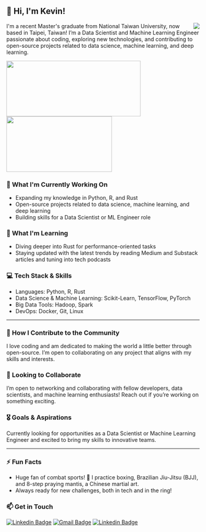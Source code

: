 ## 👋 Hi, I'm Kevin!
<img src='https://github.com/images/mona-whisper.gif' align='right'>
I'm a recent Master's graduate from National Taiwan University, now based in Taipei, Taiwan! 
I’m a Data Scientist and Machine Learning Engineer passionate about coding, exploring new technologies, and contributing to open-source projects related to data science, machine learning, and deep learning.

<img src='https://github-readme-stats.vercel.app/api?username=kevinhongzl&hide=issues&hide_border=true' align='left' height=145 width=350><img src='https://github-readme-stats.vercel.app/api/top-langs/?username=kevinhongzl&hide=makefile,jupyter%20notebook,shell,dockerfile,hcl&size_weight=0.3&layout=compact&hide_border=true' height=145 width=275>

### 🔭 What I'm Currently Working On
* Expanding my knowledge in Python, R, and Rust
* Open-source projects related to data science, machine learning, and deep learning
* Building skills for a Data Scientist or ML Engineer role
  
### 🌱 What I'm Learning
* Diving deeper into Rust for performance-oriented tasks
* Staying updated with the latest trends by reading Medium and Substack articles and tuning into tech podcasts
  
### 💻 Tech Stack & Skills
* Languages: Python, R, Rust
* Data Science & Machine Learning: Scikit-Learn, TensorFlow, PyTorch
* Big Data Tools: Hadoop, Spark
* DevOps: Docker, Git, Linux

---
### 👯 How I Contribute to the Community
I love coding and am dedicated to making the world a little better through open-source. I’m open to collaborating on any project that aligns with my skills and interests.

### 🤝 Looking to Collaborate
I’m open to networking and collaborating with fellow developers, data scientists, and machine learning enthusiasts! Reach out if you’re working on something exciting.

### 🎖️ Goals & Aspirations 
Currently looking for opportunities as a Data Scientist or Machine Learning Engineer and excited to bring my skills to innovative teams.

---
### ⚡ Fun Facts
* Huge fan of combat sports! 🥊 I practice boxing, Brazilian Jiu-Jitsu (BJJ), and 8-step praying mantis, a Chinese martial art.
* Always ready for new challenges, both in tech and in the ring!

### 📫 Get in Touch
[![Linkedin Badge](https://img.shields.io/badge/-洪振倫-blue?style=flat-square&logo=Linkedin&logoColor=white&link=https://www.linkedin.com/in/洪振倫/)](https://www.linkedin.com/in/%E6%8C%AF%E5%80%AB-%E6%B4%AA-812714161)
[![Gmail Badge](https://img.shields.io/badge/-zhenlun.hong01@gmail.com-c14438?style=flat-square&logo=Gmail&logoColor=white&link=mailto:zhenlun.hong01@gmail.com)](mailto:zhenlun.hong01@gmail.com)
[![Linkedin Badge](https://img.shields.io/badge/-kevinhongzl-black?style=flat-square&logo=github&logoColor=white&link=https://github.com/kevinhongzl/)](https://github.com/kevinhongzl) 


